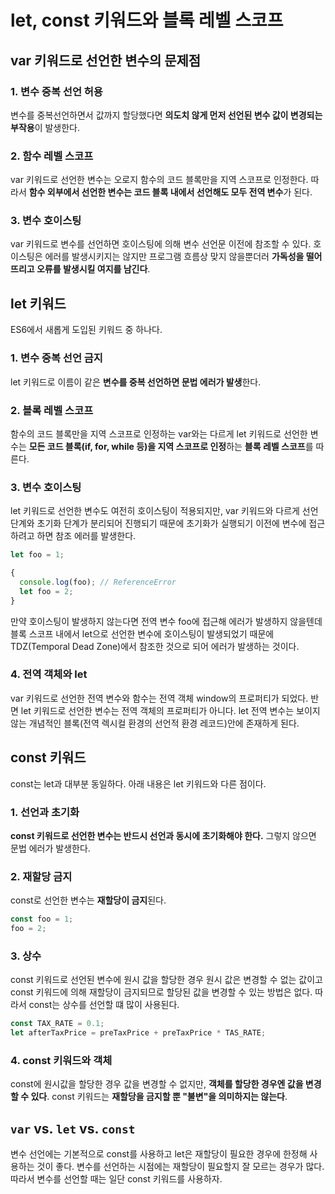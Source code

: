 # let, const 키워드와 블록 레벨 스코프

## var 키워드로 선언한 변수의 문제점

### 1. 변수 중복 선언 허용

변수를 중복선언하면서 값까지 할당했다면 **의도치 않게 먼저 선언된 변수 값이 변경되는 부작용**이 발생한다.

### 2. 함수 레벨 스코프

var 키워드로 선언한 변수는 오로지 함수의 코드 블록만을 지역 스코프로 인정한다. 따라서 **함수 외부에서 선언한 변수는 코드 블록 내에서 선언해도 모두 전역 변수**가 된다.

### 3. 변수 호이스팅

var 키워드로 변수를 선언하면 호이스팅에 의해 변수 선언문 이전에 참조할 수 있다. 호이스팅은 에러를 발생시키지는 않지만 프로그램 흐름상 맞지 않을뿐더러 **가독성을 떨어뜨리고 오류를 발생시킬 여지를 남긴다**.

## let 키워드

ES6에서 새롭게 도입된 키워드 중 하나다.

### 1. 변수 중복 선언 금지

let 키워드로 이름이 같은 **변수를 중복 선언하면 문법 에러가 발생**한다.

### 2. 블록 레벨 스코프

함수의 코드 블록만을 지역 스코프로 인정하는 var와는 다르게 let 키워드로 선언한 변수는 **모든 코드 블록(if, for, while 등)을 지역 스코프로 인정**하는 **블록 레벨 스코프**를 따른다.

### 3. 변수 호이스팅

let 키워드로 선언한 변수도 여전히 호이스팅이 적용되지만, var 키워드와 다르게 선언 단계와 초기화 단계가 분리되어 진행되기 때문에 초기화가 실행되기 이전에 변수에 접근하려고 하면 참조 에러를 발생한다.

```js
let foo = 1;

{
  console.log(foo); // ReferenceError
  let foo = 2;
}
```

만약 호이스팅이 발생하지 않는다면 전역 변수 foo에 접근해 에러가 발생하지 않을텐데 블록 스코프 내에서 let으로 선언한 변수에 호이스팅이 발생되었기 때문에 TDZ(Temporal Dead Zone)에서 참조한 것으로 되어 에러가 발생하는 것이다.

### 4. 전역 객체와 let

var 키워드로 선언한 전역 변수와 함수는 전역 객체 window의 프로퍼티가 되었다. 반면 let 키워드로 선언한 변수는 전역 객체의 프로퍼티가 아니다. let 전역 변수는 보이지 않는 개념적인 블록(전역 렉시컬 환경의 선언적 환경 레코드)안에 존재하게 된다.

## const 키워드

const는 let과 대부분 동일하다. 아래 내용은 let 키워드와 다른 점이다.

### 1. 선언과 초기화

**const 키워드로 선언한 변수는 반드시 선언과 동시에 초기화해야 한다.** 그렇지 않으면 문법 에러가 발생한다.

### 2. 재할당 금지

const로 선언한 변수는 **재할당이 금지**된다.

```js
const foo = 1;
foo = 2;
```

### 3. 상수

const 키워드로 선언된 변수에 원시 값을 할당한 경우 원시 값은 변경할 수 없는 값이고 const 키워드에 의해 재할당이 금지되므로 할당된 값을 변경할 수 있는 방법은 없다. 따라서 const는 상수를 선언할 떄 많이 사용된다.

```js
const TAX_RATE = 0.1;
let afterTaxPrice = preTaxPrice + preTaxPrice * TAS_RATE;
```

### 4. const 키워드와 객체

const에 원시값을 할당한 경우 값을 변경할 수 없지만, **객체를 할당한 경우엔 값을 변경할 수 있다**. const 키워드는 **재할당을 금지할 뿐 "불변"을 의미하지는 않는다**.

## `var` vs. `let` vs. `const`

변수 선언에는 기본적으로 const를 사용하고 let은 재할당이 필요한 경우에 한정해 사용하는 것이 좋다. 변수를 선언하는 시점에는 재할당이 필요할지 잘 모르는 경우가 많다. 따라서 변수를 선언할 때는 일단 const 키워드를 사용하자.
